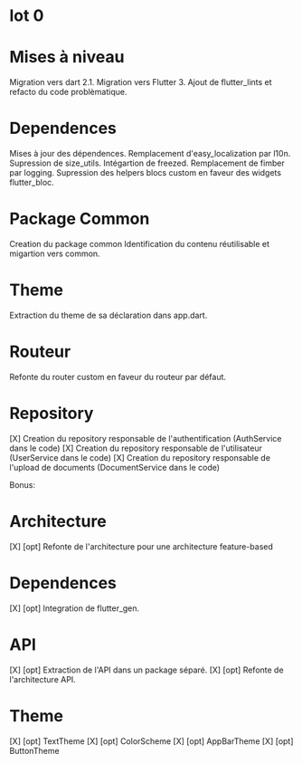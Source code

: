 # lot 0
# Mises à niveau
Migration vers dart 2.1.
Migration vers Flutter 3.
Ajout de flutter_lints et refacto du code problèmatique.

# Dependences
Mises à jour des dépendences.
Remplacement d'easy_localization par l10n.
Supression de size_utils.
Intégartion de freezed.
Remplacement de fimber par logging.
Supression des helpers blocs custom en faveur des widgets flutter_bloc.

# Package Common
Creation du package common
Identification du contenu réutilisable et migartion vers common.

# Theme
Extraction du theme de sa déclaration dans app.dart.

# Routeur
Refonte du router custom en faveur du routeur par défaut.

# Repository
[X] Creation du repository responsable de l'authentification (AuthService dans le code)
[X] Creation du repository responsable de l'utilisateur (UserService dans le code)
[X] Creation du repository responsable de l'upload de documents (DocumentService dans le code)

Bonus:
# Architecture
[X] [opt] Refonte de l'architecture pour une architecture feature-based

# Dependences
[X] [opt] Integration de flutter_gen.

# API
[X] [opt] Extraction de l'API dans un package séparé.
[X] [opt] Refonte de l'architecture API.

# Theme
[X] [opt] TextTheme
[X] [opt] ColorScheme
[X] [opt] AppBarTheme
[X] [opt] ButtonTheme